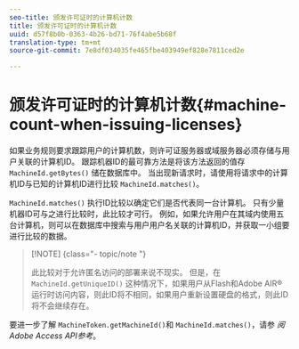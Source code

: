 ```yaml
---
seo-title: 颁发许可证时的计算机计数
title: 颁发许可证时的计算机计数
uuid: d57f8b0b-0363-4b26-bd71-76f4abe5b68f
translation-type: tm+mt
source-git-commit: 7e8df034035fe465fbe403949ef828e7811ced2e

---
```



# 颁发许可证时的计算机计数{#machine-count-when-issuing-licenses}

如果业务规则要求跟踪用户的计算机数，则许可证服务器或域服务器必须存储与用户关联的计算机ID。 跟踪机器ID的最可靠方法是将该方法返回的值存 `MachineId.getBytes()` 储在数据库中。 当出现新请求时，请使用将请求中的计算机ID与已知的计算机ID进行比较 `MachineId.matches()`。

`MachineId.matches()` 执行ID比较以确定它们是否代表同一台计算机。 只有少量机器ID可与之进行比较时，此比较才可行。 例如，如果允许用户在其域内使用五台计算机，则可以在数据库中搜索与用户用户名关联的计算机ID，并获取一小组要进行比较的数据。

>[!NOTE] {class=&quot;- topic/note &quot;}
>
>此比较对于允许匿名访问的部署来说不现实。 但是，在 `MachineId.getUniqueID()` 这种情况下，如果用户从Flash和Adobe AIR®运行时访问内容，则此ID将不相同，如果用户重新设置硬盘的格式，则此ID将不会继续存在。

要进一步了解 `MachineToken.getMachineId()`和 `MachineId.matches()`，请参 *阅Adobe Access API参考*。
